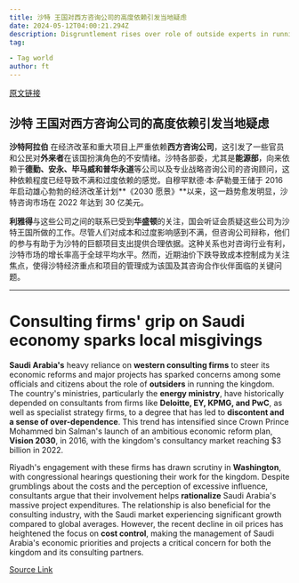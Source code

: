 ```yaml
---
title: 沙特 王国对西方咨询公司的高度依赖引发当地疑虑
date: 2024-05-12T04:00:21.294Z
description: Disgruntlement rises over role of outside experts in running the kingdom
tag: 

- Tag world
author: ft
---
```


[原文链接](https://ft.com/content/908b1883-f4de-4d53-bfee-acdc01602223)

## **沙特** 王国对**西方咨询公司**的高度依赖引发当地疑虑

**沙特阿拉伯** 在经济改革和重大项目上严重依赖**西方咨询公司**，这引发了一些官员和公民对**外来者**在该国扮演角色的不安情绪。沙特各部委，尤其是**能源部**，向来依赖于**德勤、安永、毕马威和普华永道**等公司以及专业战略咨询公司的咨询顾问，这种依赖程度已经导致不满和过度依赖的感觉。自穆罕默德·本·萨勒曼王储于 2016 年启动雄心勃勃的经济改革计划**《2030 愿景》**以来，这一趋势愈发明显，沙特咨询市场在 2022 年达到 30 亿美元。

**利雅得**与这些公司之间的联系已受到**华盛顿**的关注，国会听证会质疑这些公司为沙特王国所做的工作。尽管人们对成本和过度影响感到不满，但咨询公司辩称，他们的参与有助于为沙特的巨额项目支出提供合理依据。这种关系也对咨询行业有利，沙特市场的增长率高于全球平均水平。然而，近期油价下跌导致成本控制成为关注焦点，使得沙特经济重点和项目的管理成为该国及其咨询合作伙伴面临的关键问题。

---

# Consulting firms' grip on Saudi economy sparks local misgivings 

**Saudi Arabia's** heavy reliance on **western consulting firms** to steer its economic reforms and major projects has sparked concerns among some officials and citizens about the role of **outsiders** in running the kingdom. The country's ministries, particularly the **energy ministry**, have historically depended on consultants from firms like **Deloitte, EY, KPMG, and PwC**, as well as specialist strategy firms, to a degree that has led to **discontent and a sense of over-dependence**. This trend has intensified since Crown Prince Mohammed bin Salman's launch of an ambitious economic reform plan, **Vision 2030**, in 2016, with the kingdom's consultancy market reaching $3 billion in 2022. 

Riyadh's engagement with these firms has drawn scrutiny in **Washington**, with congressional hearings questioning their work for the kingdom. Despite grumblings about the costs and the perception of excessive influence, consultants argue that their involvement helps **rationalize** Saudi Arabia's massive project expenditures. The relationship is also beneficial for the consulting industry, with the Saudi market experiencing significant growth compared to global averages. However, the recent decline in oil prices has heightened the focus on **cost control**, making the management of Saudi Arabia's economic priorities and projects a critical concern for both the kingdom and its consulting partners.

[Source Link](https://ft.com/content/908b1883-f4de-4d53-bfee-acdc01602223)

